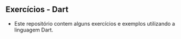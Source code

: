 ## Exercícios - Dart

- Este repositório contem alguns exercícios e exemplos utilizando a linguagem Dart.